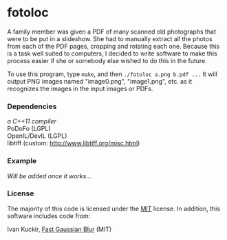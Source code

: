 fotoloc
=======
A family member was given a PDF of many scanned old photographs that were to be
put in a slideshow. She had to manually extract all the photos from each of the
PDF pages, cropping and rotating each one. Because this is a task well suited
to computers, I decided to write software to make this process easier if she or
somebody else wished to do this in the future.

To use this program, type ``make``, and then ``./fotoloc a.png b.pdf ...`` It
will output PNG images named "image0.png", "image1.png", etc. as it recognizes
the images in the input images or PDFs.

### Dependencies ###
*a C++11 compiler*  
PoDoFo (LGPL)  
OpenIL/DevIL (LGPL)  
libtiff (custom: http://www.libtiff.org/misc.html)  

### Example ###
*Will be added once it works...*

### License ###
The majority of this code is licensed under the
[MIT](http://floft.net/files/mit-license.txt) license. In addition, this
software includes code from:

Ivan Kuckir, [Fast Gaussian Blur](http://blog.ivank.net/fastest-gaussian-blur.html) (MIT)
